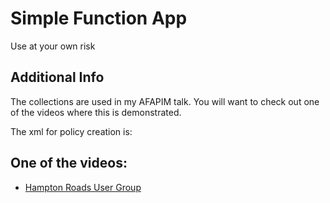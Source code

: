 # Simple Function App

Use at your own risk

## Additional Info

The collections are used in my AFAPIM talk.  You will want to check out one of the videos where this is demonstrated.

The xml for policy creation is:

<authentication-managed-identity resource="your-function-app-id-here" />

## One of the videos:

- [Hampton Roads User Group](https://www.youtube.com/watch?v=9zSb36Pn-IQ) 